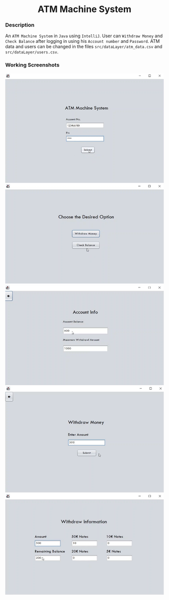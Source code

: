 <h1 align="center">ATM Machine System</h1>

### Description
An `ATM Machine System` in `Java` using `IntelliJ`. User can `Withdraw Money` and `Check Balance` after logging in using his `Account number` and `Password`. ATM data and users can be changed in the files `src/dataLayer/atm_data.csv` and `src/dataLayer/users.csv`.

### Working Screenshots
<div align="center">
  <img src = "https://github.com/SameetAsadullah/ATM-Machine-System/blob/main/extras/login-ss.png" alt = "" width="600px"/>
</div>

<div align="center">
  <img src = "https://github.com/SameetAsadullah/ATM-Machine-System/blob/main/extras/main-screen-ss.png" alt = "" width="600px"/>
</div>

<div align="center">
  <img src = "https://github.com/SameetAsadullah/ATM-Machine-System/blob/main/extras/check-balance-ss.png" alt = "" width="600px"/>
</div>

<div align="center">
  <img src = "https://github.com/SameetAsadullah/ATM-Machine-System/blob/main/extras/withdraw-money-ss.png" alt = "" width="600px"/>
</div>

<div align="center">
  <img src = "https://github.com/SameetAsadullah/ATM-Machine-System/blob/main/extras/withdraw-information-ss.png" alt = "" width="600px"/>
</div>

